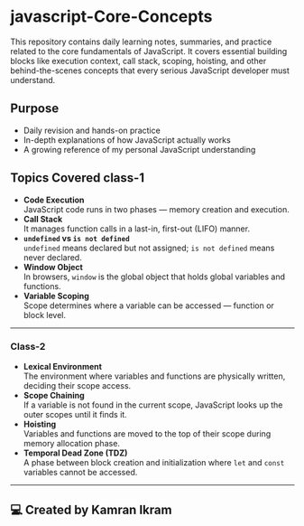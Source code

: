 # javascript-Core-Concepts
This repository contains daily learning notes, summaries, and practice related to the core fundamentals of JavaScript.
It covers essential building blocks like execution context, call stack, scoping, hoisting, and other behind-the-scenes concepts that every serious JavaScript developer must understand.

## Purpose
- Daily revision and hands-on practice
- In-depth explanations of how JavaScript actually works
- A growing reference of my personal JavaScript understanding
  
##  Topics Covered class-1
- **Code Execution**  
  JavaScript code runs in two phases — memory creation and execution.  
- **Call Stack**  
  It manages function calls in a last-in, first-out (LIFO) manner.  
- **`undefined` vs `is not defined`**  
  `undefined` means declared but not assigned; `is not defined` means never declared.  
- **Window Object**  
  In browsers, `window` is the global object that holds global variables and functions.
- **Variable Scoping**  
  Scope determines where a variable can be accessed — function or block level.   
---
### Class-2
- **Lexical Environment**  
  The environment where variables and functions are physically written, deciding their scope access.
- **Scope Chaining**  
  If a variable is not found in the current scope, JavaScript looks up the outer scopes until it finds it.
- **Hoisting**  
  Variables and functions are moved to the top of their scope during memory allocation phase.
- **Temporal Dead Zone (TDZ)**  
  A phase between block creation and initialization where `let` and `const` variables cannot be accessed.

---  

## 💻 Created by Kamran Ikram

